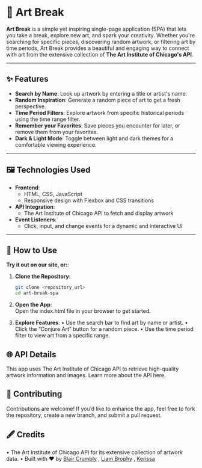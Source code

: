 # 🎨 Art Break

**Art Break** is a simple yet inspiring single-page application (SPA) that lets you take a break, explore new art, and spark your creativity. Whether you're searching for specific pieces, discovering random artwork, or filtering art by time periods, Art Break provides a beautiful and engaging way to connect with art from the extensive collection of **The Art Institute of Chicago's API**.  

---

## ✨ Features  

- **Search by Name**: Look up artwork by entering a title or artist's name.  
- **Random Inspiration**: Generate a random piece of art to get a fresh perspective.  
- **Time Period Filters**: Explore artwork from specific historical periods using the time range filter.  
- **Remember your Favorites**: Save pieces you encounter for later, or remove them from your favorites.  
- **Dark & Light Mode**: Toggle between light and dark themes for a comfortable viewing experience.  

---

## 🖼️ Technologies Used  

- **Frontend**:  
  - HTML, CSS, JavaScript  
  - Responsive design with Flexbox and CSS transitions  
- **API Integration**:  
  - The Art Institute of Chicago API to fetch and display artwork    
- **Event Listeners**:  
  - Click, input, and change events for a dynamic and interactive UI  

---

## 🚀 How to Use  


**Try it out on our site, or:**:  

1. **Clone the Repository**:  
   ```bash  
   git clone <repository_url>  
   cd art-break-spa
2. **Open the App**:  
Open the index.html file in your browser to get started.

3. **Explore Features**:
	•	Use the search bar to find art by name or artist.
	•	Click the “Conjure Art” button for a random piece.
	•	Use the time period filter to view art from a specific range.


## 🌐 API Details

This app uses The Art Institute of Chicago API to retrieve high-quality artwork information and images. Learn more about the API here.


## 🙌 Contributing

Contributions are welcome! If you’d like to enhance the app, feel free to fork the repository, create a new branch, and submit a pull request.


## 🖋️ Credits
•	The Art Institute of Chicago API for its extensive collection of artwork data.
•	Built with ❤️ by [Blair Crumbly](https://github.com/BlairCrumbly) , [Liam Brophy](https://github.com/liam-brophy) , [Kerissa ](https://github.com/KerissaGit)

